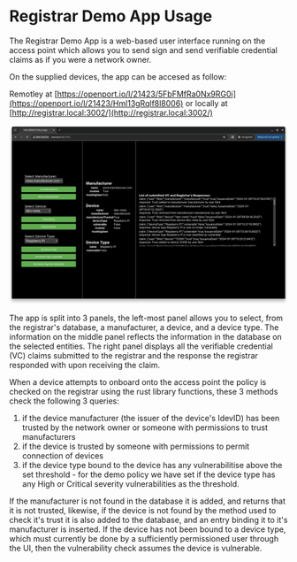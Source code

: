 # Registrar Demo App Usage

The Registrar Demo App is a web-based user interface running on the access point which allows you to send sign and send verifiable credential claims as if you were a network owner.

On the supplied devices, the app can be accesed as follow:

Remotley at [https://openport.io/l/21423/5FbFMfRa0Nx9RG0i](https://openport.io/l/21423/Hml13gRqlf8l8006) or locally at [http://registrar.local:3002/](http://registrar.local:3002/)

![Web based UI displaying control panel buttons and, list of VCs and information about manufacturer, device and device type](app-page.png)

The app is split into 3 panels, the left-most panel allows you to select, from the registrar's database, a manufacturer, a device, and a device type. The information on the middle panel reflects the information in the database on the selected entities. The right panel displays all the verifiable credential (VC) claims submitted to the registrar and the response the registrar responded with upon receiving the claim.

When a device attempts to onboard onto the access point the policy is checked on the registrar using the rust library functions, these 3 methods check the following 3 queries:

1) if the device manufacturer (the issuer of the device's IdevID) has been trusted by the network owner or someone with permissions to trust manufacturers
2) if the device is trusted by someone with permissions to permit connection of devices
3) if the device type bound to the device has any vulnerabilitise above the set threshold - for the demo policy we have set if the device type has any High or Critical severity vulnerabilities as the threshold.

If the manufacturer is not found in the database it is added, and returns that it is not trusted, likewise, if the device is not found by the method used to check it's trust it is also added to the database, and an entry binding it to it's manufacturer is inserted. If the device has not been bound to a device type, which must currently be done by a sufficiently permissioned user through the UI, then the vulnerability check assumes the device is vulnerable. 

